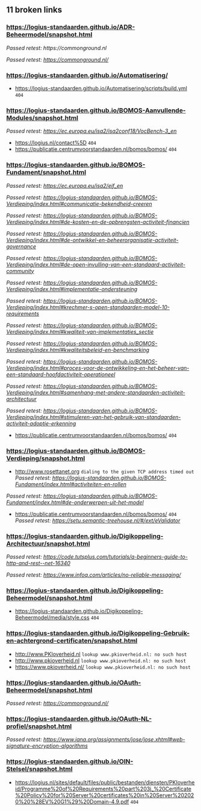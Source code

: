 ## 11 broken links

### https://logius-standaarden.github.io/ADR-Beheermodel/snapshot.html
_Passed retest: https://commonground.nl_

_Passed retest: https://commonground.nl/_


### https://logius-standaarden.github.io/Automatisering/
* https://logius-standaarden.github.io/Automatisering/scripts/build.yml `404`

### https://logius-standaarden.github.io/BOMOS-Aanvullende-Modules/snapshot.html
_Passed retest: https://ec.europa.eu/isa2/isa2conf18/VocBench-3_en_

* https://logius.nl/contact%5D `404`
* https://publicatie.centrumvoorstandaarden.nl/bomos/bomos/ `404`

### https://logius-standaarden.github.io/BOMOS-Fundament/snapshot.html
_Passed retest: https://ec.europa.eu/isa2/eif_en_

_Passed retest: https://logius-standaarden.github.io/BOMOS-Verdieping/index.html#communicatie-bekendheid-creeren_

_Passed retest: https://logius-standaarden.github.io/BOMOS-Verdieping/index.html#de-kosten-en-de-opbrengsten-activiteit-financien_

_Passed retest: https://logius-standaarden.github.io/BOMOS-Verdieping/index.html#de-ontwikkel-en-beheerorganisatie-activiteit-governance_

_Passed retest: https://logius-standaarden.github.io/BOMOS-Verdieping/index.html#de-open-invulling-van-een-standaard-activiteit-community_

_Passed retest: https://logius-standaarden.github.io/BOMOS-Verdieping/index.html#implementatie-ondersteuning_

_Passed retest: https://logius-standaarden.github.io/BOMOS-Verdieping/index.html#krechmer-s-open-standaarden-model-10-requirements_

_Passed retest: https://logius-standaarden.github.io/BOMOS-Verdieping/index.html#kwaliteit-van-implementaties_sectie_

_Passed retest: https://logius-standaarden.github.io/BOMOS-Verdieping/index.html#kwaliteitsbeleid-en-benchmarking_

_Passed retest: https://logius-standaarden.github.io/BOMOS-Verdieping/index.html#proces-voor-de-ontwikkeling-en-het-beheer-van-een-standaard-hoofdactiviteit-operationeel_

_Passed retest: https://logius-standaarden.github.io/BOMOS-Verdieping/index.html#samenhang-met-andere-standaarden-activiteit-architectuur_

_Passed retest: https://logius-standaarden.github.io/BOMOS-Verdieping/index.html#stimuleren-van-het-gebruik-van-standaarden-activiteit-adoptie-erkenning_

* https://publicatie.centrumvoorstandaarden.nl/bomos/bomos/ `404`

### https://logius-standaarden.github.io/BOMOS-Verdieping/snapshot.html
* http://www.rosettanet.org `dialing to the given TCP address timed out`
_Passed retest: https://logius-standaarden.github.io/BOMOS-Fundament/index.html#activiteiten-en-rollen_

_Passed retest: https://logius-standaarden.github.io/BOMOS-Fundament/index.html#de-onderwerpen-uit-het-model_

* https://publicatie.centrumvoorstandaarden.nl/bomos/bomos/ `404`
_Passed retest: https://setu.semantic-treehouse.nl/#/ext/eValidator_


### https://logius-standaarden.github.io/Digikoppeling-Architectuur/snapshot.html
_Passed retest: https://code.tutsplus.com/tutorials/a-beginners-guide-to-http-and-rest--net-16340_

_Passed retest: https://www.infoq.com/articles/no-reliable-messaging/_


### https://logius-standaarden.github.io/Digikoppeling-Beheermodel/snapshot.html
* https://logius-standaarden.github.io/Digikoppeling-Beheermodel/media/style.css `404`

### https://logius-standaarden.github.io/Digikoppeling-Gebruik-en-achtergrond-certificaten/snapshot.html
* http://www.PKIoverheid.nl `lookup www.pkioverheid.nl: no such host`
* http://www.pkioverheid.nl `lookup www.pkioverheid.nl: no such host`
* https://www.pkioverheid.nl/ `lookup www.pkioverheid.nl: no such host`

### https://logius-standaarden.github.io/OAuth-Beheermodel/snapshot.html
_Passed retest: https://commonground.nl/_


### https://logius-standaarden.github.io/OAuth-NL-profiel/snapshot.html
_Passed retest: https://www.iana.org/assignments/jose/jose.xhtml#web-signature-encryption-algorithms_


### https://logius-standaarden.github.io/OIN-Stelsel/snapshot.html
* https://logius.nl/sites/default/files/public/bestanden/diensten/PKIoverheid/Programme%20of%20Requirements%20part%203j_%20Certificate%20Policy%20for%20Server%20certificates%20in%20Server%202020%20%28EV%20G1%29%20Domain-4.9.pdf `404`
